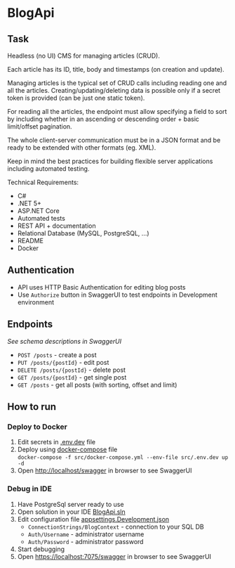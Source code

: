 # BlogApi
## Task
Headless (no UI) CMS for managing articles (CRUD).

Each article has its ID, title, body and timestamps (on creation and update). 

Managing articles is the typical set of CRUD calls including reading one and all the articles. Creating/updating/deleting data is possible only if a secret token is provided (can be just one static token).   

For reading all the articles, the endpoint must allow specifying a field to sort by including whether in an ascending or descending order + basic limit/offset pagination.

The whole client-server communication must be in a JSON format and be ready to be extended with other formats (eg. XML).

Keep in mind the best practices for building flexible server applications including automated testing.

Technical Requirements:
- C#
- .NET 5+
- ASP.NET Core
- Automated tests
- REST API + documentation
- Relational Database (MySQL, PostgreSQL, ...)
- README
- Docker
## Authentication
- API uses HTTP Basic Authentication for editing blog posts
- Use `Authorize` button in SwaggerUI to test endpoints in Development environment
## Endpoints
*See schema descriptions in SwaggerUI*
- `POST /posts` - create a post
- `PUT /posts/{postId}` - edit post
- `DELETE /posts/{postId}` - delete post
- `GET /posts/{postId}` - get single post
- `GET /posts` - get all posts (with sorting, offset and limit)
## How to run
### Deploy to Docker
1. Edit secrets in [.env.dev](src/.env.dev) file
2. Deploy using [docker-compose](src/docker-compose.yml) file\
`docker-compose -f src/docker-compose.yml --env-file src/.env.dev up -d`
3. Open [http://localhost/swagger](http://localhost/swagger) in browser to see SwaggerUI
### Debug in IDE
1. Have PostgreSql server ready to use
2. Open solution in your IDE [BlogApi.sln](src/BlogApi.sln)
3. Edit configuration file [appsettings.Development.json](src/Blog.Api/appsettings.Development.json)
    - `ConnectionStrings/BlogContext` - connection to your SQL DB
    - `Auth/Username` - administrator username
    - `Auth/Password` - administrator password
4. Start debugging
5. Open [https://localhost:7075/swagger](https://localhost:7075/swagger) in browser to see SwaggerUI
